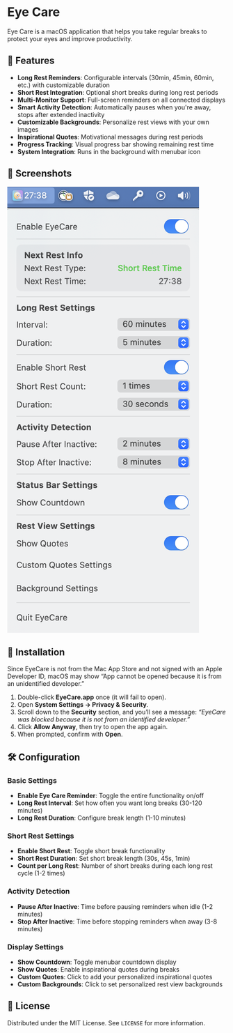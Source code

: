 # Eye Care

Eye Care is a macOS application that helps you take regular breaks to protect your eyes and improve productivity.

## 🎯 Features

- **Long Rest Reminders**: Configurable intervals (30min, 45min, 60min, etc.) with customizable duration
- **Short Rest Integration**: Optional short breaks during long rest periods
- **Multi-Monitor Support**: Full-screen reminders on all connected displays
- **Smart Activity Detection**: Automatically pauses when you're away, stops after extended inactivity
- **Customizable Backgrounds**: Personalize rest views with your own images
- **Inspirational Quotes**: Motivational messages during rest periods
- **Progress Tracking**: Visual progress bar showing remaining rest time
- **System Integration**: Runs in the background with menubar icon

## 📸 Screenshots

![Menubar Interface](screenshots/menubar.png)

## 🚀 Installation

Since EyeCare is not from the Mac App Store and not signed with an Apple Developer ID, macOS may show “App cannot be opened because it is from an unidentified developer.”

1. Double-click **EyeCare.app** once (it will fail to open).
2. Open **System Settings → Privacy & Security**.
3. Scroll down to the **Security** section, and you’ll see a message:
   *“EyeCare was blocked because it is not from an identified developer.”*
4. Click **Allow Anyway**, then try to open the app again.
5. When prompted, confirm with **Open**.


## 🛠️ Configuration

### Basic Settings
- **Enable Eye Care Reminder**: Toggle the entire functionality on/off
- **Long Rest Interval**: Set how often you want long breaks (30-120 minutes)
- **Long Rest Duration**: Configure break length (1-10 minutes)

### Short Rest Settings
- **Enable Short Rest**: Toggle short break functionality
- **Short Rest Duration**: Set short break length (30s, 45s, 1min)
- **Count per Long Rest**: Number of short breaks during each long rest cycle (1-2 times)

### Activity Detection
- **Pause After Inactive**: Time before pausing reminders when idle (1-2 minutes)
- **Stop After Inactive**: Time before stopping reminders when away (3-8 minutes)

### Display Settings
- **Show Countdown**: Toggle menubar countdown display
- **Show Quotes**: Enable inspirational quotes during breaks
- **Custom Quotes**: Click to add your personalized inspirational quotes 
- **Custom Backgrounds**: Click to set personalized rest view backgrounds


## 📄 License

Distributed under the MIT License. See `LICENSE` for more information.

